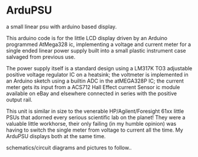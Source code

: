 # ArduPSU
a small linear psu with arduino based display.

This arduino code is for the little LCD display driven by an Arduino programmed AtMega328 ic, implementing a voltage and current meter for a single ended linear power supply built into a small plastic instrument case salvaged from previous use.

The power supply itself is a standard design using a LM317K TO3 adjustable positive voltage regulator IC on a heatsink; the voltmeter is implemented in an Arduino sketch using a builtin ADC in the atMEGA328P IC; the current meter gets its input from a ACS712 Hall Effect current Sensor ic module available on eBay and elsewhere connected in series with the positive output rail.

This unit is similar in size to the venerable HP/Agilent/Foresight 61xx little PSUs that adorned every serious scientific lab on the planet! They were a valuable little workhorse, their only failing (in my humble opinion) was having to switch the single meter from voltage to current all the time. My ArduPSU displays both at the same time.

schematics/circuit diagrams and pictures to follow..

